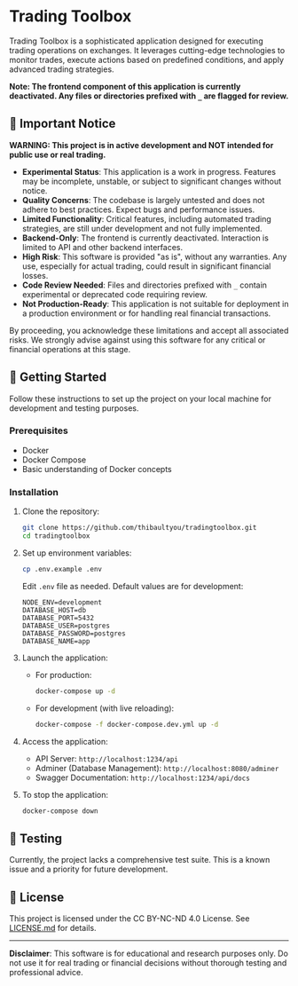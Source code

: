 # Trading Toolbox

Trading Toolbox is a sophisticated application designed for executing trading operations on exchanges. It leverages cutting-edge technologies to monitor trades, execute actions based on predefined conditions, and apply advanced trading strategies.

**Note: The frontend component of this application is currently deactivated. Any files or directories prefixed with `_` are flagged for review.**

## 🚨 Important Notice

**WARNING: This project is in active development and NOT intended for public use or real trading.**

- **Experimental Status**: This application is a work in progress. Features may be incomplete, unstable, or subject to significant changes without notice.
- **Quality Concerns**: The codebase is largely untested and does not adhere to best practices. Expect bugs and performance issues.
- **Limited Functionality**: Critical features, including automated trading strategies, are still under development and not fully implemented.
- **Backend-Only**: The frontend is currently deactivated. Interaction is limited to API and other backend interfaces.
- **High Risk**: This software is provided "as is", without any warranties. Any use, especially for actual trading, could result in significant financial losses.
- **Code Review Needed**: Files and directories prefixed with `_` contain experimental or deprecated code requiring review.
- **Not Production-Ready**: This application is not suitable for deployment in a production environment or for handling real financial transactions.

By proceeding, you acknowledge these limitations and accept all associated risks. We strongly advise against using this software for any critical or financial operations at this stage.

## 🚀 Getting Started

Follow these instructions to set up the project on your local machine for development and testing purposes.

### Prerequisites

- Docker
- Docker Compose
- Basic understanding of Docker concepts

### Installation

1. Clone the repository:
   ```sh
   git clone https://github.com/thibaultyou/tradingtoolbox.git
   cd tradingtoolbox
   ```

2. Set up environment variables:
   ```sh
   cp .env.example .env
   ```
   Edit `.env` file as needed. Default values are for development:
   ```
   NODE_ENV=development
   DATABASE_HOST=db
   DATABASE_PORT=5432
   DATABASE_USER=postgres
   DATABASE_PASSWORD=postgres
   DATABASE_NAME=app
   ```

3. Launch the application:
   - For production:
     ```sh
     docker-compose up -d
     ```
   - For development (with live reloading):
     ```sh
     docker-compose -f docker-compose.dev.yml up -d
     ```

4. Access the application:
   - API Server: `http://localhost:1234/api`
   - Adminer (Database Management): `http://localhost:8080/adminer`
   - Swagger Documentation: `http://localhost:1234/api/docs`

5. To stop the application:
   ```sh
   docker-compose down
   ```

## 🧪 Testing

Currently, the project lacks a comprehensive test suite. This is a known issue and a priority for future development.

## 📜 License

This project is licensed under the CC BY-NC-ND 4.0 License. See [LICENSE.md](LICENSE.md) for details.

---

**Disclaimer**: This software is for educational and research purposes only. Do not use it for real trading or financial decisions without thorough testing and professional advice.